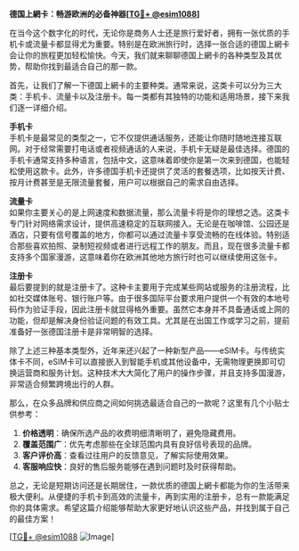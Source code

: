 **德国上網卡：畅游欧洲的必备神器[[TG💪+ @esim1088](https://t.me/s/esim1088)]**

在当今这个数字化的时代，无论你是商务人士还是旅行爱好者，拥有一张优质的手机卡或流量卡都显得尤为重要。特别是在欧洲旅行时，选择一张合适的德国上網卡会让你的旅程更加轻松愉快。今天，我们就来聊聊德国上網卡的各种类型及其优势，帮助你找到最适合自己的那一款。

首先，让我们了解一下德国上網卡的主要种类。通常来说，这类卡可以分为三大类：手机卡、流量卡以及注册卡。每一类都有其独特的功能和适用场景，接下来我们逐一详细介绍。

**手机卡**  
手机卡是最常见的类型之一，它不仅提供通话服务，还能让你随时随地连接互联网。对于经常需要打电话或者视频通话的人来说，手机卡无疑是最佳选择。德国的手机卡通常支持多种语言，包括中文，这意味着即使你是第一次来到德国，也能轻松使用这款卡。此外，许多德国手机卡还提供了灵活的套餐选项，比如按天计费、按月计费甚至是无限流量套餐，用户可以根据自己的需求自由选择。

**流量卡**  
如果你主要关心的是上网速度和数据流量，那么流量卡将是你的理想之选。这类卡专门针对网络需求设计，提供高速稳定的互联网接入。无论是在咖啡馆、公园还是酒店，只要有信号覆盖的地方，你都可以通过流量卡享受流畅的在线体验。特别适合那些喜欢拍照、录制短视频或者进行远程工作的朋友。而且，现在很多流量卡都支持多个国家漫游，这意味着你在欧洲其他地方旅行时也可以继续使用这张卡。

**注册卡**  
最后要提到的就是注册卡了。这种卡主要用于完成某些网站或服务的注册流程，比如社交媒体账号、银行账户等。由于很多国际平台要求用户提供一个有效的本地号码作为验证手段，因此注册卡就显得格外重要。虽然它本身并不具备通话或上网的功能，但却是解决身份验证问题的有效工具。尤其是在出国工作或学习之前，提前准备好一张德国注册卡是非常明智的选择。

除了上述三种基本类型外，近年来还兴起了一种新型产品——eSIM卡。与传统实体卡不同，eSIM卡可以直接嵌入到智能手机或其他设备中，无需物理更换即可切换运营商和服务计划。这种技术大大简化了用户的操作步骤，并且支持多国漫游，非常适合频繁跨境出行的人群。

那么，在众多品牌和供应商之间如何挑选最适合自己的一款呢？这里有几个小贴士供参考：

1. **价格透明**：确保所选产品的收费明细清晰明了，避免隐藏费用。
2. **覆盖范围广**：优先考虑那些在全球范围内具有良好信号表现的品牌。
3. **客户评价高**：查看过往用户的反馈意见，了解实际使用效果。
4. **客服响应快**：良好的售后服务能够在遇到问题时及时获得帮助。

总之，无论是短期访问还是长期居住，一款优质的德国上網卡都能为你的生活带来极大便利。从便捷的手机卡到高效的流量卡，再到实用的注册卡，总有一款能满足你的具体需求。希望这篇介绍能够帮助大家更好地认识这些产品，并找到属于自己的最佳方案！

[[TG💪+ @esim1088](https://t.me/s/esim1088) ![Image](https://i.postimg.cc/4NQfJmqS/Snipaste-2025-05-13-00-14-12.png)]